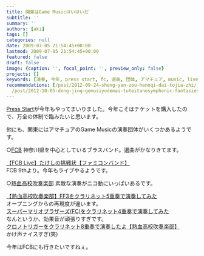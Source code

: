 ```yaml
---
title: 関東はGame Musicほいほいだ
subtitle: ''
summary: ''
authors: [aki]
tags: []
categories: null
date: 2009-07-05 21:54:45+00:00
lastmod: 2009-07-05 21:54:45+00:00
featured: false
draft: false
image: {caption: '', focal_point: '', preview_only: false}
projects: []
keywords: [演奏, 今年, press start, fc, 選曲, 団体, アマチュア, music, live, ライブ]
recommendations: [/post/2012-09-24-sheng-yan-zou-henoqi-dai-tojia-zhi/, /post/2012-10-04-finlandnochuan-tong-de-nale-qi-kanterewomodanniyan-zou-suruida-elina/,
  /post/2012-10-05-dong-jing-gemusiyodemai-tuteitanosymphonic-fantasies-tokyo-nocdganetutodemai-eru/]
---
```

[Press Start](http://fami-web.jp/pressstart/)が今年もやってまいりました。今年こそはチケットを購入したので、万全の体制で臨みたいと思います。

他にも、関東にはアマチュアのGame Musicの演奏団体がいくつかあるようです。

○[FCB](http://famicomband.org/) 神奈川県を中心としているブラスバンド。選曲がかなりきてます。

[【FCB Live】たけしの挑戦状【ファミコンバンド】](http://www.nicovideo.jp/watch/sm7510496)  
FCB 9thより。今年もライブやるようです。

○[熱血高校吹奏楽部](http://neket.web.fc2.com/) 素敵な演奏がニコ動にいっぱいあるです。

[【熱血高校吹奏楽部】FF3をクラリネット5重奏で演奏してみた](http://www.smilevideo.jp/view/4164844/200016)  
オープニングからの再現度が違います。  
[スーパーマリオブラザーズ(FC)をクラリネット4重奏で演奏してみた](http://www.smilevideo.jp/view/2218641/200016)  
なんというか、効果音が頑張りすぎです。  
[クロノトリガーをクラリネット8重奏で演奏したよ【熱血高校吹奏楽部】](http://www.nicovideo.jp/allegation/sm6650939)  
かけ声ナイスすぎ(笑)

今年はFCBにも行きたいですねぇ。


